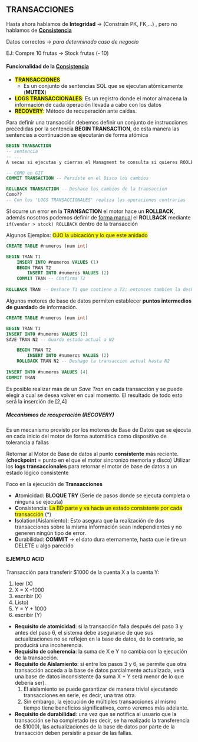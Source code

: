 ## TRANSACCIONES

Hasta ahora hablamos de **Integridad** → (Constrain PK, FK,...) , pero no hablamos de **<u>Consistencia</u>**

Datos correctos → *para determinado caso de negocio*

EJ: Compre 10 frutas → Stock frutas (- 10)



#### Funcionalidad de la <u>Consistencia</u>

- <span style=" background:yellow;">**TRANSACCIONES**</span>
  - Es un conjunto de sentencias SQL que se ejecutan atómicamente (**MUTEX**)
- <span style=" background:yellow;">**LOGS TRANSACCIONALES**</span>: Es un registro donde el motor almacena la información de cada operación llevada a cabo con los datos
- <span style=" background:yellow;">**RECOVERY**</span>: Método de recuperación ante caídas.

Para definir una transacción debemos definir un conjunto de instrucciones precedidas por la sentencia **BEGIN TRANSACTION**, de esta manera las sentencias a continuación se ejecutarán de forma atómica

````sql
BEGIN TRANSACTION
-- sentencia
-- ...
A secas si ejecutas y cierras el Managment te consulta si quieres ROOLBAKEAR o COMITEAR

-- COMO en GIT
COMMIT TRANSACTION -- Persiste en el Disco los cambios

ROLLBACK TRANSACTION -- Deshace los cambios de la transaccion
Como??
-- Con los 'LOGS TRANSACCIONALES' realiza las operaciones contrarias
````

SI ocurre un error en la **TRANSACTION** el motor hace un **ROLLBACK**, además nosotros podemos definir de <u>forma manual</u> el **ROLLBACK** mediante `if(vender > stock) ROLLBACK` dentro de la transacción

Algunos Ejemplos: <span style=" background:yellow;">OJO la ubicación y lo que este anidado</span>

````sql
CREATE TABLE #numeros (num int)

BEGIN TRAN T1
	INSERT INTO #numeros VALUES (1)
	BEGIN TRAN T2
		INSERT INTO #numeros VALUES (2)
	COMMIT TRAN -- COnfirma T2
	
ROLLBACK TRAN -- Deshace T1 que contiene a T2; entonces tambien la deshace
````

Algunos motores de base de datos permiten establecer **puntos intermedios de guardad**o de información.

````sql
CREATE TABLE #numeros (num int)

BEGIN TRAN T1
INSERT INTO #numeros VALUES (2)
SAVE TRAN N2 -- Guardo estado actual a N2

	BEGIN TRAN T2
		INSERT INTO #numeros VALUES (2)
	ROLLBACK TRAN N2 -- Deshago la transaccion actual hasta N2
	
INSERT INTO #numeros VALUES (4)
COMMIT TRAN
````

Es posible realizar más de un *Save Tran* en cada transacción y se puede elegir a cual se desea volver en cual momento. El resultado de todo esto será la inserción de [2,4]

 

##### Mecanismos de recuperación (RECOVERY)

Es un mecanismo provisto por los motores de Base de Datos que se ejecuta en cada inicio del motor de forma automática como dispositivo de tolerancia a fallas

Retornar al Motor de Base de datos al punto **consistente** más reciente. (**checkpoint** = punto en el que el motor sincronizó memoria y disco)
Utilizar los **logs transaccionales** para retornar el motor de base de datos a un estado lógico consistente



Foco en la ejecución de **Transacciones**

- **A**tomicidad: **BLOQUE TRY** (Serie de pasos donde se ejecuta completa o ninguna se ejecuta)
- **C**onsistencia: <span style=" background:yellow;">La BD parte y va hacia un estado consistente por cada transacción</span>  (\*)
- **I**solation(Aislamiento): Esto asegura que la realización de dos transacciones sobre la misma información sean independientes y no generen ningún tipo de error. 
- **D**urabilidad: **COMMIT** → el dato dura eternamente, hasta que le tire un DELETE u algo parecido



#### EJEMPLO ACID

Transacción para transferir $1000 de la cuenta X a la cuenta Y:

1. leer (X)
2. X = X –1000
3. escribir (X)
4. Listo)
5. Y = Y + 1000
6. escribir (Y)

- **Requisito de atomicidad**: si la transacción falla después del paso 3 y antes del paso 6, el sistema debe asegurarse de que sus actualizaciones no se reflejen en la base de datos, de lo contrario, se producirá una incoherencia.
- **Requisito de coherencia**: la suma de X e Y no cambia con la ejecución de la transacción.
- **Requisito de Aislamiento**: si entre los pasos 3 y 6, se permite que otra transacción acceda a la base de datos parcialmente actualizada, verá una base de datos inconsistente (la suma X + Y será menor de lo que debería ser).
  1. El aislamiento se puede garantizar de manera trivial ejecutando transacciones en serie, es decir, una tras otra.
  2. Sin embargo, la ejecución de múltiples transacciones al mismo tiempo tiene beneficios significativos, como veremos más adelante.
- **Requisito de durabilidad**: una vez que se notifica al usuario que la transacción se ha completado (es decir, se ha realizado la transferencia de $1000), las actualizaciones de la base de datos por parte de la transacción deben persistir a pesar de las fallas.

